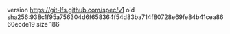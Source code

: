 version https://git-lfs.github.com/spec/v1
oid sha256:938c1f95a756304d6f658364f54d83ba714f80728e69fe84b41cea8660ecde19
size 186
